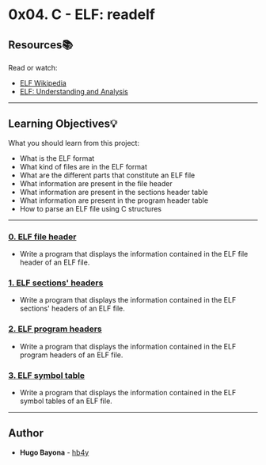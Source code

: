 # 0x04. C - ELF: readelf

## Resources:books:
Read or watch:
* [ELF Wikipedia](https://intranet.hbtn.io/rltoken/qEbJQRTGoUJqK-5zT8T8bA)
* [ELF: Understanding and Analysis](https://intranet.hbtn.io/rltoken/TXja0y_3FNbLRvjHAGbekA)

---
## Learning Objectives:bulb:
What you should learn from this project:

* What is the ELF format
* What kind of files are in the ELF format
* What are the different parts that constitute an ELF file
* What information are present in the file header
* What information are present in the sections header table
* What information are present in the program header table
* How to parse an ELF file using C structures

---

### [0. ELF file header](./Makefile)
* Write a program that displays the information contained in the ELF file header of an ELF file.


### [1. ELF sections' headers](./Makefile)
* Write a program that displays the information contained in the ELF sections' headers of an ELF file.


### [2. ELF program headers](./Makefile)
* Write a program that displays the information contained in the ELF program headers of an ELF file.


### [3. ELF symbol table](./Makefile)
* Write a program that displays the information contained in the ELF symbol tables of an ELF file.

---

## Author
* **Hugo Bayona** - [hb4y](https://github.com/hb4y)